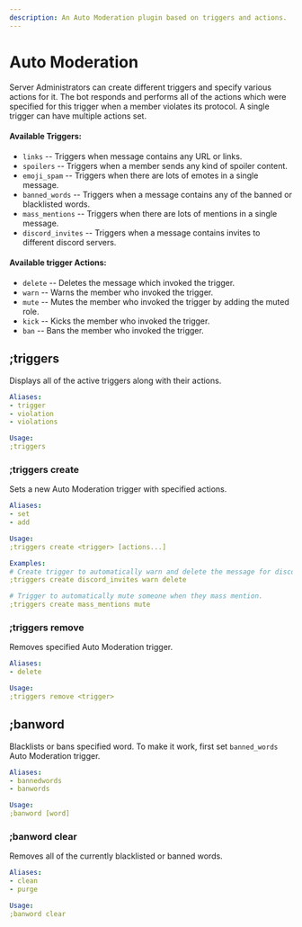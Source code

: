 ```yaml
---
description: An Auto Moderation plugin based on triggers and actions.
---
```


# Auto Moderation

Server Administrators can create different triggers and specify various actions for it. The bot responds and performs all of the actions which were specified for this trigger when a member violates its protocol. A single trigger can have multiple actions set.

#### Available Triggers:

* `links` -- Triggers when message contains any URL or links.
* `spoilers` -- Triggers when a member sends any kind of spoiler content.
* `emoji_spam` -- Triggers when there are lots of emotes in a single message.
* `banned_words` -- Triggers when a message contains any of the banned or blacklisted words.
* `mass_mentions` -- Triggers when there are lots of mentions in a single message.
* `discord_invites` -- Triggers when a message contains invites to different discord servers.

#### Available trigger Actions:

* `delete` -- Deletes the message which invoked the trigger.
* `warn` -- Warns the member who invoked the trigger.
* `mute` -- Mutes the member who invoked the trigger by adding the muted role.
* `kick` -- Kicks the member who invoked the trigger.
* `ban` -- Bans the member who invoked the trigger.

## ;triggers

Displays all of the active triggers along with their actions.

```yaml
Aliases:
- trigger
- violation
- violations

Usage:
;triggers
```

### ;triggers create

Sets a new Auto Moderation trigger with specified actions.

```yaml
Aliases:
- set
- add

Usage:
;triggers create <trigger> [actions...]

Examples:
# Create trigger to automatically warn and delete the message for discord invites.
;triggers create discord_invites warn delete

# Trigger to automatically mute someone when they mass mention.
;triggers create mass_mentions mute
```

### ;triggers remove

Removes specified Auto Moderation trigger.

```yaml
Aliases:
- delete

Usage:
;triggers remove <trigger>
```

## ;banword

Blacklists or bans specified word. To make it work, first set `banned_words` Auto Moderation trigger.

```yaml
Aliases:
- bannedwords
- banwords

Usage:
;banword [word]
```

### ;banword clear

Removes all of the currently blacklisted or banned words.

```yaml
Aliases:
- clean
- purge

Usage:
;banword clear
```

